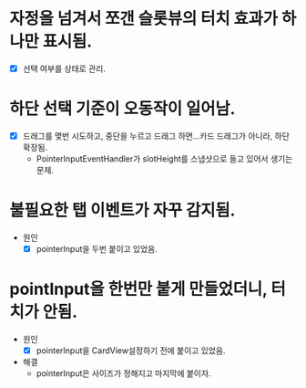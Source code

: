# 자정을 넘겨서 쪼갠 슬롯뷰의 터치 효과가 하나만 표시됨.
* [x] 선택 여부를 상태로 관리.

# 하단 선택 기준이 오동작이 일어남.
* [x] 드래그를 몇번 시도하고, 중단을 누르고 드래그 하면...카드 드래그가 아니라, 하단 확장됨.
  * PointerInputEventHandler가 slotHeight를 스냅샷으로 들고 있어서 생기는 문제.

# 불필요한 탭 이벤트가 자꾸 감지됨.
* 원인
  * [x] pointerInput을 두번 붙이고 있었음.

# pointInput을 한번만 붙게 만들었더니, 터치가 안됨.
* 원인
  * [x] pointerInput을 CardView설정하기 전에 붙이고 있었음.
* 해결
  * pointerInput은 사이즈가 정해지고 마지막에 붙이자.

